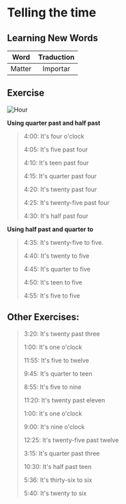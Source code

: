 # Telling the time 

## Learning New Words 
| Word   | Traduction |
| ------ | :--------: |
| Matter |  Importar  |

## Exercise 

![Hour](https://englishstudypage.com/wp-content/uploads/2017/02/telling-the-time.png)

 **Using quarter past and half past**

> 4:00: It's four o'clock
> 
> 4:05: It's five past four
> 
> 4:10: It's teen past four 
> 
> 4:15: It's quarter past four 
> 
> 4:20: It's twenty past four 
> 
> 4:25: It's twenty-five past four
> 
> 4:30: It's half past four 

**Using half past and quarter to**

> 4:35: It's twenty-five to five.
>  
> 4:40: It's twenty to five 
>  
> 4:45: It's quarter to five
>  
> 4:50: It's teen to five 
>  
> 4:55: It's five to five 

## Other Exercises: 

> 3:20: It's twenty past three 
>  
> 1:00: It's one o'clock 
>  
> 11:55: It's five to twelve 
>  
> 9:45: It's quarter to teen 
>  
> 8:55: It's five to nine 
> 
> 11:20: It's twenty past eleven
>  
> 1:00: It's one o'clock
>  
> 9:00: It's nine o'clock
>  
> 12:25: It's twenty-five past twelve
>  
> 3:15: It's quarter past three
> 
> 10:30: It's half past teen
>  
> 5:36: It's thirty-six to six  
>  
> 5:40: It's twenty to six 




